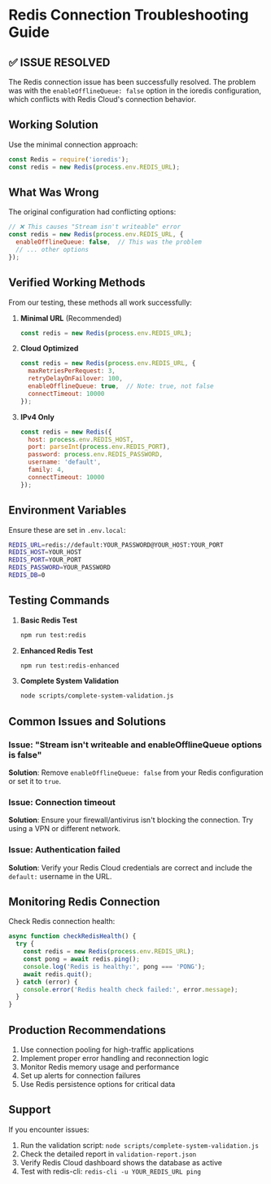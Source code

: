 # Redis Connection Troubleshooting Guide

## ✅ ISSUE RESOLVED

The Redis connection issue has been successfully resolved. The problem was with the `enableOfflineQueue: false` option in the ioredis configuration, which conflicts with Redis Cloud's connection behavior.

## Working Solution

Use the minimal connection approach:

```javascript
const Redis = require('ioredis');
const redis = new Redis(process.env.REDIS_URL);
```

## What Was Wrong

The original configuration had conflicting options:

```javascript
// ❌ This causes "Stream isn't writeable" error
const redis = new Redis(process.env.REDIS_URL, {
  enableOfflineQueue: false,  // This was the problem
  // ... other options
});
```

## Verified Working Methods

From our testing, these methods all work successfully:

1. **Minimal URL** (Recommended)
   ```javascript
   const redis = new Redis(process.env.REDIS_URL);
   ```

2. **Cloud Optimized**
   ```javascript
   const redis = new Redis(process.env.REDIS_URL, {
     maxRetriesPerRequest: 3,
     retryDelayOnFailover: 100,
     enableOfflineQueue: true,  // Note: true, not false
     connectTimeout: 10000
   });
   ```

3. **IPv4 Only**
   ```javascript
   const redis = new Redis({
     host: process.env.REDIS_HOST,
     port: parseInt(process.env.REDIS_PORT),
     password: process.env.REDIS_PASSWORD,
     username: 'default',
     family: 4,
     connectTimeout: 10000
   });
   ```

## Environment Variables

Ensure these are set in `.env.local`:

```bash
REDIS_URL=redis://default:YOUR_PASSWORD@YOUR_HOST:YOUR_PORT
REDIS_HOST=YOUR_HOST
REDIS_PORT=YOUR_PORT
REDIS_PASSWORD=YOUR_PASSWORD
REDIS_DB=0
```

## Testing Commands

1. **Basic Redis Test**
   ```bash
   npm run test:redis
   ```

2. **Enhanced Redis Test**
   ```bash
   npm run test:redis-enhanced
   ```

3. **Complete System Validation**
   ```bash
   node scripts/complete-system-validation.js
   ```

## Common Issues and Solutions

### Issue: "Stream isn't writeable and enableOfflineQueue options is false"
**Solution**: Remove `enableOfflineQueue: false` from your Redis configuration or set it to `true`.

### Issue: Connection timeout
**Solution**: Ensure your firewall/antivirus isn't blocking the connection. Try using a VPN or different network.

### Issue: Authentication failed
**Solution**: Verify your Redis Cloud credentials are correct and include the `default:` username in the URL.

## Monitoring Redis Connection

Check Redis connection health:

```javascript
async function checkRedisHealth() {
  try {
    const redis = new Redis(process.env.REDIS_URL);
    const pong = await redis.ping();
    console.log('Redis is healthy:', pong === 'PONG');
    await redis.quit();
  } catch (error) {
    console.error('Redis health check failed:', error.message);
  }
}
```

## Production Recommendations

1. Use connection pooling for high-traffic applications
2. Implement proper error handling and reconnection logic
3. Monitor Redis memory usage and performance
4. Set up alerts for connection failures
5. Use Redis persistence options for critical data

## Support

If you encounter issues:
1. Run the validation script: `node scripts/complete-system-validation.js`
2. Check the detailed report in `validation-report.json`
3. Verify Redis Cloud dashboard shows the database as active
4. Test with redis-cli: `redis-cli -u YOUR_REDIS_URL ping`